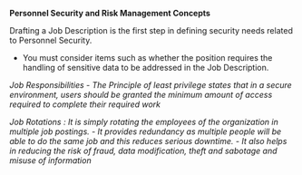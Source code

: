 **Personnel Security and Risk Management Concepts**

 Drafting a Job Description is the first step in defining security needs related to Personnel Security.
- You must consider items such as whether the position requires the handling of sensitive data to be addressed in the Job Description.

*Job Responsibilities - The Principle of least privilege states that in a secure environment, users should be granted the minimum amount of access required to complete their required work* 

*Job Rotations : It is simply rotating the employees of the organization in multiple job postings.
	- It provides redundancy as multiple people will be able to do the same job and this reduces serious downtime.
	- It also helps in reducing the risk of fraud, data modification, theft and sabotage and misuse of information*
